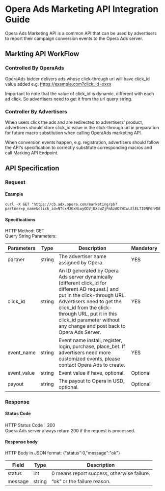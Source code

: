 # Opera Ads Marketing API Integration Guide

Opera Ads Marketing API is a common API that can be used by advertisers to report their campaign conversion events to the Opera Ads server.

## Markting API WorkFlow

### Controlled By OperaAds

OperaAds bidder delivers ads whose click-through url will have click_id value added
e.g. https://example.com?click_id=xxxx

Important to note that the value of click_id is dynamic, different with each ad click. So advertisers need to get it from the url query string.

### Controller By Advertisers
When users click the ads and are redirected to advertisers' product, advertisers should store click_id value in the click-through url in preparation for future macro substitution when calling OperaAds marketing API.

When conversion events happen, e.g. registration, advertisers should follow the API's specification to correctly substitute corresponding macros and call Marking API Endpoint.

## API Specification

### Request

#### Example
```
curl -X GET "https://cb.adx.opera.com/marketing/pb?partner=p_name&click_id=NTcxMJGxNiwyODVjOXcwZjFmAzAOZWIwLElELTI0NFdhMGE2M2ExODk5ND%3D&event_name=purchase&event_value=&payout=0.5"
```

#### Specifications

HTTP Method: GET  
Query String Parameters:

| Parameters  | Type   | Description                                                                                                                                                                                                                                                                               | Mandatory |
| ----------- | ------ | ----------------------------------------------------------------------------------------------------------------------------------------------------------------------------------------------------------------------------------------------------------------------------------------- | --------- |
| partner     | string | The advertiser name assigned by Opera.                                                                                                                                                                                                                                                     | YES       |
| click_id    | string | An ID generated by Opera Ads server dynamically (different click_id for different AD request.) and put in the click-through URL. Advertisers need to get the click_id from the click-through URL, put it in this click_id parameter without any change and post back to Opera Ads Server. | YES       |
| event_name  | string | Event name install, register, login, purchase, place_bet. If advertisers need more customized events, please contact Opera Ads to create.                                                                                                                                                 | YES       |
| event_value | string | Event value if have, optional.                                                                                                                                                                                                                                                            | Optional  |
| payout      | string | The payout to Opera in USD, optional.                                                                                                                                                                                                                                                      | Optional  |

### Response

#### Status Code
HTTP Status Code：200  
Opera Ads server always return 200 if the request is processed.

#### Response body
HTTP Body in JSON format: {"status":0,"message":"ok"}

| Field   | Type   | Description                                |
| ------- | ------ | ------------------------------------------ |
| status  | int    | 0 means report success, otherwise failure. |
| message | string | “ok” or the failure reason.                |
